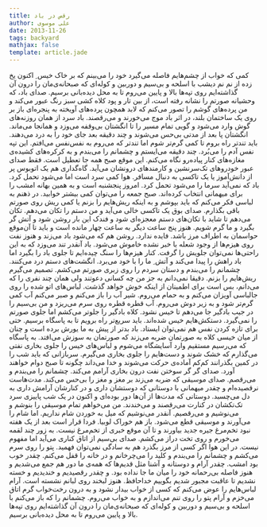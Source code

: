 ```yaml
---
title: رقص در باد
author: علی موسوی
date: 2013-11-26
tags: backyard
mathjax: false
template: article.jade
---
```


کمی که خواب از چشم‌هایم فاصله می‌گیرد خود را می‌بینم که بر خاک خیس ِ اکنون یخ زده از نم نم دیشب با اسلحه و بی‌سیم و دوربین و کوله‌ای که صبحانه‌ی‌مان را درون آن گذاشته‌ایم روی تپه‌ها بالا و پایین می‌روم تا به محل دیده‌بانی برسیم. صدای باد، که وحشیانه صورتم را نشانه رفته است، از بین تار و پود کلاه کشی سبز رنگ عبور می‌کند و من پرده‌های گوشم را تصور می‌کنم که لابد همچون پرده‌های آویخته به پنجره‌ای باز بر روی یک ساختمان بلند، در اثر باد موج می‌خورند و می‌رقصند. باد سرد از همان روزنه‌های گوش وارد می‌شود و گویی تمام مسیر را تا انگشتان بی‌وقفه می‌وزد و همانجا می‌ماند. انگشتان پا بعد از مدتی بی‌حس می‌شوند و چند دقیقه بعد جای خود را به درد می‌دهند. باید تندتر راه بروم تا کمی گرم‌تر شوم اما تندتر که می‌روم به نفس‌نفس می‌افتم. این تپه نفس آدم را می‌بُرد. چند دقیقه می‌ایستم و چشمانم را می‌بندم و به کرکره‌های کشیده‌ی مغازه‌های کنار پیاده‌رو نگاه می‌کنم. این موقع صبح همه جا تعطیل است. فقط صدای عبور خودروهای تک‌سرنشین و کارمندهای درونشان می‌آید. گاه‌گداری هم یک اتوبوس پر از دانش‌آموز یا یک تاکسی به دنبال مسافر. هوا کمی سرد است اما می‌شود تحمل کرد. باد که نمی‌آید سرما را می‌شود تحمل کرد. امروز پنجشنبه است و به همین بهانه امشب را برای میهمانی انتخاب کرده‌اند. صبح جمعه را می‌توان کمی بیشتر خوابید. در ذهنم به لباسی فکر می‌کنم که باید بپوشم و به اینکه ریش‌هایم را بزنم یا کمی ریش روی صورتم باقی بگذارم. صدای بوق یک تاکسی خالی می‌آید و من دستم را تکان می‌دهم. تکان می‌دهم تا شاید با تکان‌های دستم معجزه‌ای شود و فندک این بار روشن شود و آتش گر بگیرد و ما گرم شویم. هنوز پنج ساعت دیگر به ساعت چهار مانده است و باید تا آن‌موقع حواسمان به اطراف مرز باشد. فایده ندارد. روشن هم که می‌شود باد می‌زند و هنوز نفت روی هیزم‌ها از وجود شعله با خبر نشده خاموش می‌شود. باد آنقدر تند می‌وزد که به این راحتی‌ها نمی‌توان جلویش را گرفت. کنار هیزم‌ها را سنگ چیده‌ایم تا جلوی باد را بگیرد اما باد راهش را پیدا می‌کند و آتش ِ ما را با خود می‌برد. انگشت‌های دستم درد می‌کنند. چشمانم را می‌بندم و دستان سردم را روی زبری صورتم می‌کشم. تصمیم می‌گیرم ریش‌هایم را بزنم. دقیقا نمی‌دانم به جز من چه کسانی دعوتند ولی همان چند نفری را که می‌دانم، بس است برای اطمینان از اینکه خوش خواهد گذشت. لباس‌های اتو شده را روی جالباسی آویزان می‌کنم و به حمام می‌روم. شیر آب را باز می‌کنم و صبر می‌کنم آب کمی گرم‌تر شود و به زیر دوش می‌روم. آب قطره قطره روی سرم می‌ریزد و من بی‌سیم را در جیب بادگیر جا می‌دهم تا خیس نشود. کلاه بادگیر را جلوتر می‌کشم اما جلوی صورتم را نمی‌گیرد. دستکش‌هایم خیس شده‌اند. باید سریع‌تر راه برویم تا به پاسگاه برسیم. حتی برای تازه کردن نفس هم نمی‌توان ایستاد. باد بدتر از پیش به ما یورش برده است و چنان از میان خیسی کلاه به صورتمان ضربه می‌زند که صورتمان به سوزش می‌افتد. به پاسگاه که می‌رسیم مستقیم وارد آسایشگاه می‌شوم و لباس‌های خیس را جلوی بخاری نفتی می‌گذارم که خشک شوند و دست‌هایم را جلوی بخاری می‌گیرم. سربازانی که باید شب را در کمین بگذرانند کم‌کم آماده‌ی حرکت می‌شوند و خدا می‌داند چگونه تا صبح دوام خواهند آورد. صدای گر گر سوختن نفت درون بخاری آرامم می‌کند. چشمانم را می‌بندم و می‌رقصم. صدای موسیقی که ضربه می‌زند بر مغز و مغز را بی‌حس می‌کند. مدت‌هاست نرقصیده‌ام و چقدر میهمانی با دوستانی که دوستشان داری و در کنارشان آرامش داری به دل می‌چسبد. دوستانی که مدت‌ها از آن‌ها دور بوده‌ای و اکنون در یک شب پاییزی سرد تک‌تکشان در کنارت می‌رقصند و می‌خندند. من می‌خواهم تمام موسیقی را بنوشم و می‌نوشیم و می‌رقصیم. آنقدر می‌نوشیم که میل به خوردن شام نداریم. اما شام را می‌آورند و موسیقی قطع می‌شود. باز هم خوراک لوبیا. فردا قرار است بعد از یک هفته نبود تخم‌مرغ جیره جدید بیاورند و تا آن موقع خبری از تخم‌مرغ نیست. به زور چند لقمه می‌خورم و روی تخت دراز می‌کشم. صدای بی‌سیم از اتاق کناری می‌آید اما مفهوم نیست. در این هوا اگر کسی از مرز بگذرد هم به سادگی نمی‌توان فهمید. پتو را روی سرم می‌کشم و چشمانم را می‌بندم و کلید را می‌چرخانم و در خانه را قفل می‌کنم. چقدر خوب بود امشب. چقدر آرام و دوستانه و آشنا مثل قدیم‌ها که همه‌ی ما دور هم جمع می‌شدیم و هنوز فاصله بی‌رحمانه خود را میان ما جا نداده بود. و چقدر رقصیدیم و خندیدیم و خسته نشدیم تا عاقبت مجبور شدیم بگوییم خداحافظ. هنوز لبخند روی لبانم نشسته است. آرام لباس‌هایم را عوض می‌کنم که کسی از خواب بیدار نشود و به درون رخت‌خواب گرم اتاق می‌خزم و آرام پتو را روی تنم می‌اندازم و به خواب می‌روم. چشمانم را که باز می‌کنم با اسلحه و بی‌سیم و دوربین و کوله‌ای که صبحانه‌ی‌مان را درون آن گذاشته‌ایم روی تپه‌ها بالا و پایین می‌روم تا به محل دیده‌بانی برسیم.

